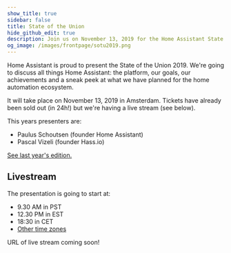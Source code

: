 ```yaml
---
show_title: true
sidebar: false
title: State of the Union
hide_github_edit: true
description: Join us on November 13, 2019 for the Home Assistant State of the Union.
og_image: /images/frontpage/sotu2019.png
---
```


Home Assistant is proud to present the State of the Union 2019. We're going to discuss all things Home Assistant: the platform, our goals, our achievements and a sneak peek at what we have planned for the home automation ecosystem.

It will take place on November 13, 2019 in Amsterdam. Tickets have already been sold out (in 24h!) but we're having a live stream (see below).

This years presenters are:

- Paulus Schoutsen (founder Home Assistant)
- Pascal Vizeli (founder Hass.io)

[See last year's edition.](/blog/2018/11/16/state-of-the-union/)

## Livestream

The presentation is going to start at:

 - 9.30 AM in PST
 - 12.30 PM in EST
 - 18:30 in CET
 - [Other time zones](https://www.timeanddate.com/worldclock/converter.html?iso=20191113T173000&p1=137&p2=179&p3=16)

URL of live stream coming soon!
